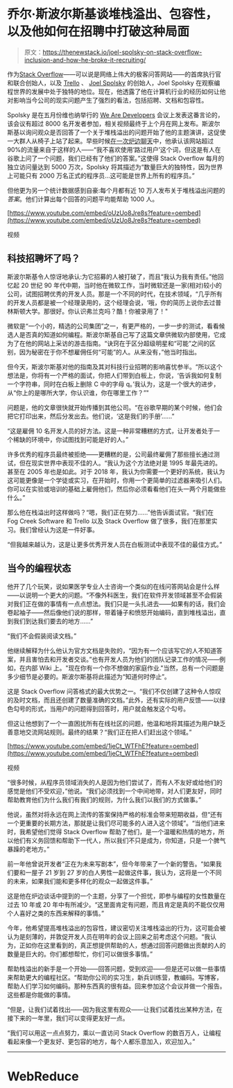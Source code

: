 # 乔尔·斯波尔斯基谈堆栈溢出、包容性，以及他如何在招聘中打破这种局面

> 原文：<https://thenewstack.io/joel-spolsky-on-stack-overflow-inclusion-and-how-he-broke-it-recruiting/>

作为[Stack Overflow](https://stackoverflow.com/)——可以说是网络上伟大的极客问答网站——的首席执行官和联合创始人，以及 [Trello](https://trello.com/) 、 [Joel Spolsky](https://www.joelonsoftware.com/about-me/) 的创始人，Joel Spolsky 在观察编程世界的发展中处于独特的地位。现在，他透露了他在计算机行业的经历如何让他对影响当今公司的现实问题产生了强烈的看法，包括招聘、文档和包容性。

Spolsky 是在五月份维也纳举行的 [We Are Developers](https://www.wearedevelopers.com/) 会议上发表这番言论的，该会议有超过 8000 名开发者参加，相关视频最终于上个月在网上发布。斯波尔斯基以询问观众是否回答了一个关于堆栈溢出的问题开始了他的主题演讲，这促使一大群人从椅子上站了起来。早些时候[在一次炉边聊天](https://www.youtube.com/watch?v=oUzUo8Jre8s)中，他承认该网站超过 90%的流量来自于这样的人——“我不喜欢使用‘路过用户’这个词，但这是有人在谷歌上问了一个问题，我们已经有了他们的答案。”这使得 Stack Overflow 每月的独立访问量达到 5000 万次，Spolsky 将其描述为“数量巨大的独特性，因为世界上可能只有 2000 万名正式的程序员…这可能是世界上所有的程序员。”

但他更为另一个统计数据感到自豪:每个月都有近 10 万人发布关于堆栈溢出问题的*答案*。他们计算出每个回答的问题平均能帮助 1000 人。

[https://www.youtube.com/embed/oUzUo8Jre8s?feature=oembed](https://www.youtube.com/embed/oUzUo8Jre8s?feature=oembed)

视频

## 科技招聘坏了吗？

斯波尔斯基令人惊讶地承认:为它招募的人被打破了，而且“我认为我有责任。”他回忆起 20 世纪 90 年代中期，当时他在微软工作，当时微软还是一家(相对)较小的公司，试图招聘优秀的开发人员。那是一个不同的时代，在技术领域，“几乎所有的开发人员都是被一个经理录用的，这个经理会说，‘哦，你的简历上说你去过普林斯顿大学。那很好。你认识弗兰克吗？酷！你被录用了！"

微软是“一个小的，精选的公司集团”之一，有更严格的，一步一步的测试，看看候选人是否真的知道如何编程。斯波尔斯基自己写了这篇文章供微软内部使用，它成为了在他的网站上采访的游击指南。“诀窍在于区分超级明星和“可能”之间的区别，因为秘密在于你不想雇佣任何“可能”的人。从来没有，”他当时指出。

但今天，斯波尔斯基对他的指南及其对科技行业招聘的影响喜忧参半。“所以这个想法是，你将有一个严格的面试，你把人们带到白板上，你说，‘告诉我如何复制一个字符串，同时在白板上删除 C 中的字母 q。’我认为，这是一个很大的进步，从“你上的是哪所大学，你认识谁，你在哪里工作？”"

问题是，他的文章很快就开始传播到其他公司。“在谷歌早期的某个时候，他们会把它打印出来，然后分发出去。他们说，‘这是我们的手册’……”

“这是雇佣 10 名开发人员的好方法。这是一种非常糟糕的方式，让开发者处于一个稀缺的环境中，你试图找到可能是好的人。”

许多优秀的程序员最终被拒绝——更糟糕的是，公司最终雇佣了那些擅长通过测试，但在现实世界中表现不佳的人。“我认为这个方法绝对是 1995 年最先进的。甚至在 2005 年也是如此。对于 2018 年，我认为你需要一个更好的系统，我认为这可能更像是一个学徒或实习，在开始时，你用一个更简单的过滤器来吸引人们。你可以在实验或培训的基础上雇佣他们，然后你必须看看他们在头一两个月能做些什么。”

那么他在栈溢出时这样做吗？“嗯，我们正在努力……”他告诉面试官。“我们在 Fog Creek Software 和 Trello 以及 Stack Overflow 做了很多，我们在那里实习。我们曾经认为这是一件好事。

“但我越来越认为，这是让更多优秀开发人员在白板测试中表现不佳的最佳方式。”

## 当今的编程状态

他开了几个玩笑，说如果医学专业人士咨询一个类似的在线问答网站会是什么样——以说明一个更大的问题。“不像外科医生，我们在软件开发领域甚至不会假装对我们正在做的事情有一点点想法。我们只是一头扎进去——如果有的话，我们会卷起袖子——然后像他们说的那样，带着锤子和愤怒开始编码，直到堆栈溢出，直到我们到达我们要去的地方……”

“我们不会假装阅读文档。”

他继续解释为什么他认为官方文档是失败的，“因为有一个应该写它的人不知道答案，并且害怕去和开发者交谈。”也有开发人员为他们的团队记录工作的情况——例如，在内部 Wiki 上。"现在你有一个你不想做的家庭作业."当然，总有一个问题是多少细节是必要的。斯波尔斯基将此描述为“知道何时停止”。

这是 Stack Overflow 问答格式的最大优势之一。“我们不仅创建了这种令人惊叹的及时文档，而且还创建了数量准确的文档。”此外，还有实际的用户反馈——以绿色勾号的形式，当用户的问题得到回答时，用户就会触发这个勾号。

但这让他想到了一个一直困扰所有在线社区的问题，他温和地将其描述为用户缺乏善意地交流网站规则。最终的结果？“我们正在把人们赶出这个领域。”

[https://www.youtube.com/embed/1jeCt_WTFhE?feature=oembed](https://www.youtube.com/embed/1jeCt_WTFhE?feature=oembed)

视频

“很多时候，从程序员领域消失的人是因为他们尝试了，而有人不友好或给他们的感觉是他们不受欢迎，”他说。“我们必须找到一个中间地带，对人们更友好，同时帮助教育他们为什么我们有我们的规则，为什么我们以我们的方式做事。”

他说，虽然对将永远在网上流传的答案保持严格的标准会带来短期收益，但“还有一个更重要的长期方法，那就是让我们尽可能多的人进入这个领域”。“当他们进来时，我希望他们觉得 Stack Overflow 帮助了他们，是一个温暖和热情的地方，所以他们有义务回馈和帮助下一代人，所以我们不只是成为，你知道，只是一个脾气暴躁的老地方。”

前一年他曾说开发者“正在为未来写剧本”，但今年带来了一个新的警告。“如果我们要和一屋子 21 岁到 27 岁的白人男性一起做这件事，我认为，这将是一个不同的未来，如果我们能和更多样化的观众一起做这件事。”

这是他在炉边谈话中提到的一个主题，分享了一个担忧，即参与编程的女性数量在过去 10 年或 20 年中有所减少。“这里面肯定有问题，而且肯定是真的不能仅仅用个人喜好之类的东西来解释的事情。”

今年，他希望提高堆栈溢出的包容性，建议密切关注堆栈溢出的行为，这可能会被认为是刻薄的，并敦促开发人员在明年的会议上回来之前考虑这个问题。“我认为，正如你在这里看到的，真正想提供帮助的人，想通过回答问题做出贡献的人的数量是巨大的。你们都想帮忙，你们可以做很多事情。”

帮助栈溢出的新手是一个开始——回答问题，受到欢迎——但是还可以做一些事情来帮助更大的编程社区。“帮助你公司的实习生，新兵训练营，教编码。写博客，帮助人们学习如何编码。那种东西真的很有益。回来参加这个会议并做一个报告。这些都是你能做的事情。

“但是，让我们试着找出——因为我这里有观众——让我们试着找出某种方法，在接下来的一年里，我们可以变得更友好一点。

“我们可以用这一点点努力，乘以一直访问 Stack Overflow 的数百万人，让编程看起来像一个更友好、更包容的地方，每个人都乐意加入，欢迎加入。”

* * *

# WebReduce

<svg xmlns:xlink="http://www.w3.org/1999/xlink" viewBox="0 0 68 31" version="1.1"><title>Group</title> <desc>Created with Sketch.</desc></svg>